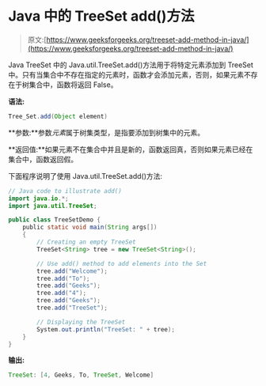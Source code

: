 # Java 中的 TreeSet add()方法

> 原文:[https://www.geeksforgeeks.org/treeset-add-method-in-java/](https://www.geeksforgeeks.org/treeset-add-method-in-java/)

Java TreeSet 中的 Java.util.TreeSet.add()方法用于将特定元素添加到 TreeSet 中。只有当集合中不存在指定的元素时，函数才会添加元素，否则，如果元素不存在于树集合中，函数将返回 False。

**语法:**

```java
Tree_Set.add(Object element)
```

**参数:**参数*元素*属于树集类型，是指要添加到树集中的元素。

**返回值:**如果元素不在集合中并且是新的，函数返回真，否则如果元素已经在集合中，函数返回假。

下面程序说明了使用 Java.util.TreeSet.add()方法:

```java
// Java code to illustrate add()
import java.io.*;
import java.util.TreeSet;

public class TreeSetDemo {
    public static void main(String args[])
    {
        // Creating an empty TreeSet
        TreeSet<String> tree = new TreeSet<String>();

        // Use add() method to add elements into the Set
        tree.add("Welcome");
        tree.add("To");
        tree.add("Geeks");
        tree.add("4");
        tree.add("Geeks");
        tree.add("TreeSet");

        // Displaying the TreeSet
        System.out.println("TreeSet: " + tree);
    }
}
```

**输出:**

```java
TreeSet: [4, Geeks, To, TreeSet, Welcome]

```